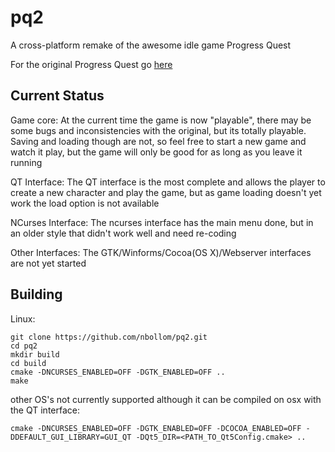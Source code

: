 # pq2
A cross-platform remake of the awesome idle game Progress Quest

For the original Progress Quest go [here](http://progressquest.com)

## Current Status

Game core:
At the current time the game is now "playable", there may be some bugs and inconsistencies with the original, but its totally playable.
Saving and loading though are not, so feel free to start a new game and watch it play, but the game will only be good for as long as you leave it running

QT Interface:
The QT interface is the most complete and allows the player to create a new character and play the game, but as game loading doesn't yet work the load option is not available

NCurses Interface:
The ncurses interface has the main menu done, but in an older style that didn't work well and need re-coding

Other Interfaces:
The GTK/Winforms/Cocoa(OS X)/Webserver interfaces are not yet started

## Building

Linux:

```
git clone https://github.com/nbollom/pq2.git
cd pq2
mkdir build
cd build
cmake -DNCURSES_ENABLED=OFF -DGTK_ENABLED=OFF ..
make
```

other OS's not currently supported although it can be compiled on osx with the QT interface:

```
cmake -DNCURSES_ENABLED=OFF -DGTK_ENABLED=OFF -DCOCOA_ENABLED=OFF -DDEFAULT_GUI_LIBRARY=GUI_QT -DQt5_DIR=<PATH_TO_Qt5Config.cmake> ..
```
